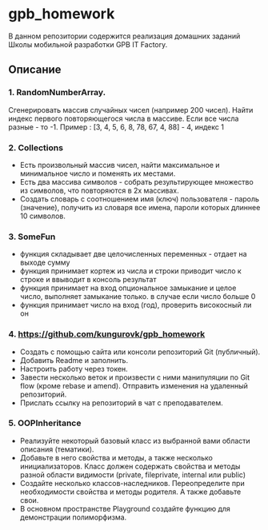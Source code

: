 # gpb_homework

В данном репозитории содержится реализация домашних заданий Школы мобильной разработки GPB IT Factory.

## Описание

### 1. RandomNumberArray. 
Сгенерировать массив случайных чисел (например 200 чисел). Найти индекс первого повторяющегося числа в массиве. Если все числа разные - то -1.
Пример : [3, 4, 5, 6, 8, 78, 67, 4, 88] - 4, индекс 1

### 2. Collections 
- Есть произвольный массив чисел, найти максимальное и минимальное число и поменять их местами.
- Есть два массива символов - собрать результирующее множество из символов, что повторяются в 2х массивах.
- Создать словарь с соотношением имя (ключ) пользователя - пароль (значение), получить из словаря все имена, пароли которых длиннее 10 символов.

### 3. SomeFun
- функция складывает две целочисленных переменных - отдает на выходе сумму
- функция принимает кортеж из числа и строки приводит число к строке и ввыводит в консоль результат
- функция принимает на вход опциональное замыкание и целое число, выполняет замыкание только. в случае если число больше 0
- функция принимает число на вход (год), проверить високосный ли он

### 4. https://github.com/kungurovk/gpb_homework
- Создать с помощью сайта или консоли репозиторий Git (публичный).
- Добавить Readme и заполнить.
- Настроить работу через токен.
- Завести несколько веток и произвести с ними манипуляции по Git flow (кроме rebase и amend). Отправить изменения на удаленный репозиторий.
- Прислать ссылку на репозиторий в чат с преподавателем.

### 5. OOPInheritance
- Реализуйте некоторый базовый класс из выбранной вами области описания (тематики).
- Добавьте в него свойства и методы, а также несколько инициализаторов. Класс должен содержать свойства и методы разной области видимости (private, fileprivate, internal или public)
- Создайте несколько классов-наследников. Переопределите при необходимости свойства и методы родителя. А также добавьте свои.
- В основном пространстве Playground создайте функцию для демонстрации полиморфизма.
